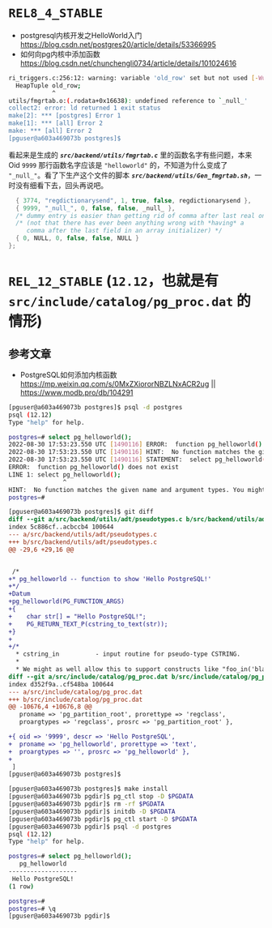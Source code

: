 
# `REL8_4_STABLE`
- postgresql内核开发之HelloWorld入门 https://blog.csdn.net/postgres20/article/details/53366995
- 如何向pg内核中添加函数 https://blog.csdn.net/chunchengli0734/article/details/101024616

```sh
ri_triggers.c:256:12: warning: variable 'old_row' set but not used [-Wunused-but-set-variable]
  HeapTuple old_row;
            ^
utils/fmgrtab.o:(.rodata+0x16638): undefined reference to `_null_'
collect2: error: ld returned 1 exit status
make[2]: *** [postgres] Error 1
make[1]: *** [all] Error 2
make: *** [all] Error 2
[pguser@a603a469073b postgres]$
```

看起来是生成的 ***`src/backend/utils/fmgrtab.c`*** 里的函数名字有些问题，本来 Oid `9999` 那行函数名字应该是 `"helloworld"` 的，不知道为什么变成了 `"_null_"`。看了下生产这个文件的脚本 ***`src/backend/utils/Gen_fmgrtab.sh`***，一时没有细看下去，回头再说吧。
```c
  { 3774, "regdictionarysend", 1, true, false, regdictionarysend },
  { 9999, "_null_", 0, false, false, _null_ },
  /* dummy entry is easier than getting rid of comma after last real one */
  /* (not that there has ever been anything wrong with *having* a
     comma after the last field in an array initializer) */
  { 0, NULL, 0, false, false, NULL }
};
```

# `REL_12_STABLE` (`12.12`，也就是有 `src/include/catalog/pg_proc.dat` 的情形)

## 参考文章
- PostgreSQL如何添加内核函数 https://mp.weixin.qq.com/s/0MxZXiororNBZLNxACR2ug || https://www.modb.pro/db/104291

```sh
[pguser@a603a469073b postgres]$ psql -d postgres
psql (12.12)
Type "help" for help.

postgres=# select pg_helloworld();
2022-08-30 17:53:23.550 UTC [1490116] ERROR:  function pg_helloworld() does not exist at character 8
2022-08-30 17:53:23.550 UTC [1490116] HINT:  No function matches the given name and argument types. You might need to add explicit type casts.
2022-08-30 17:53:23.550 UTC [1490116] STATEMENT:  select pg_helloworld();
ERROR:  function pg_helloworld() does not exist
LINE 1: select pg_helloworld();
               ^
HINT:  No function matches the given name and argument types. You might need to add explicit type casts.
postgres=#
```

```diff
[pguser@a603a469073b postgres]$ git diff
diff --git a/src/backend/utils/adt/pseudotypes.c b/src/backend/utils/adt/pseudotypes.c
index 5c886cf..acbccb4 100644
--- a/src/backend/utils/adt/pseudotypes.c
+++ b/src/backend/utils/adt/pseudotypes.c
@@ -29,6 +29,16 @@


 /*
+* pg_helloworld -- function to show 'Hello PostgreSQL!'
+*/
+Datum
+pg_helloworld(PG_FUNCTION_ARGS)
+{
+    char str[] = "Hello PostgreSQL!";
+    PG_RETURN_TEXT_P(cstring_to_text(str));
+}
+
+/*
  * cstring_in          - input routine for pseudo-type CSTRING.
  *
  * We might as well allow this to support constructs like "foo_in('blah')".
diff --git a/src/include/catalog/pg_proc.dat b/src/include/catalog/pg_proc.dat
index d352f9a..cf548ba 100644
--- a/src/include/catalog/pg_proc.dat
+++ b/src/include/catalog/pg_proc.dat
@@ -10676,4 +10676,8 @@
   proname => 'pg_partition_root', prorettype => 'regclass',
   proargtypes => 'regclass', prosrc => 'pg_partition_root' },

+{ oid => '9999', descr => 'Hello PostgreSQL',
+  proname => 'pg_helloworld', prorettype => 'text',
+  proargtypes => '', prosrc => 'pg_helloworld' },
+
 ]
[pguser@a603a469073b postgres]$
```

```sh
[pguser@a603a469073b postgres]$ make install
[pguser@a603a469073b pgdir]$ pg_ctl stop -D $PGDATA
[pguser@a603a469073b pgdir]$ rm -rf $PGDATA
[pguser@a603a469073b pgdir]$ initdb -D $PGDATA
[pguser@a603a469073b pgdir]$ pg_ctl start -D $PGDATA
[pguser@a603a469073b pgdir]$ psql -d postgres
psql (12.12)
Type "help" for help.

postgres=# select pg_helloworld();
   pg_helloworld
-------------------
 Hello PostgreSQL!
(1 row)

postgres=#
postgres=# \q
[pguser@a603a469073b pgdir]$
```
